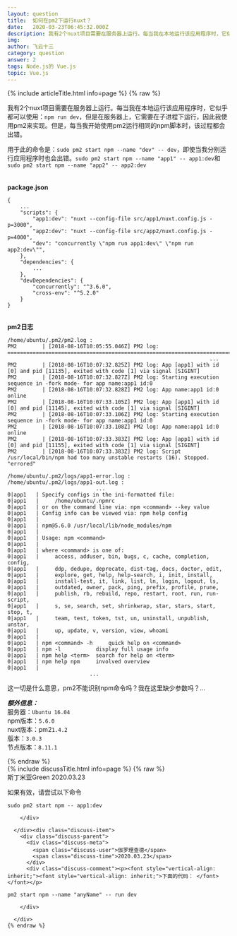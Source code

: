 ```yaml
---
layout: question
title:  如何在pm2下运行nuxt？
date:   2020-03-23T06:45:32.000Z
description: 我有2个nuxt项目需要在服务器上运行。每当我在本地运行该应用程序时，它似乎都可以使用：npm run dev，但是在服务器上，它需要在子进程下运行，因此...
img: 
author: 飞云十三
category: question
answer: 2
tags: Node.js的 Vue.js
topic: Vue.js
---
```

<div class="article-root">
  <div class="article">
    {% include articleTitle.html info=page %}
    {% raw %}
    <div class="article-content"><p><font style="vertical-align: inherit;"><font style="vertical-align: inherit;">我有2个nuxt项目需要在服务器上运行。</font><font style="vertical-align: inherit;">每当我在本地运行该应用程序时，它似乎都可以使用：</font></font><code>npm run dev</code><font style="vertical-align: inherit;"><font style="vertical-align: inherit;">，但是在服务器上，它需要在子进程下运行，因此我使用pm2来实现。</font><font style="vertical-align: inherit;">但是，每当我开始使用pm2运行相同的npm脚本时，该过程都会出错。</font></font></p>

<p><font style="vertical-align: inherit;"><font style="vertical-align: inherit;">用于此的命令是：</font></font><code>sudo pm2 start npm --name "dev" -- dev</code><font style="vertical-align: inherit;"><font style="vertical-align: inherit;">，即使当我分别运行应用程序时也会出错。</font></font><code>sudo pm2 start npm --name "app1" -- app1:dev</code><font style="vertical-align: inherit;"><font style="vertical-align: inherit;">和</font></font><code>sudo pm2 start npm --name "app2" -- app2:dev</code>
<br>
<br>
<br>
<strong><font style="vertical-align: inherit;"><font style="vertical-align: inherit;">package.json</font></font></strong> </p>

<pre><code>{<font></font>
    ...<font></font>
    "scripts": {<font></font>
        "app1:dev": "nuxt --config-file src/app1/nuxt.config.js -p=3000",<font></font>
        "app2:dev": "nuxt --config-file src/app2/nuxt.config.js -p=4000",<font></font>
        "dev": "concurrently \"npm run app1:dev\" \"npm run app2:dev\"",<font></font>
    },<font></font>
    "dependencies": {<font></font>
        ...<font></font>
    },<font></font>
    "devDependencies": {<font></font>
        "concurrently": "^3.6.0",<font></font>
        "cross-env": "^5.2.0"<font></font>
    }<font></font>
}<font></font>
</code></pre>

<p><br>
<strong><font style="vertical-align: inherit;"><font style="vertical-align: inherit;">pm2日志</font></font></strong></p>

<pre><code>/home/ubuntu/.pm2/pm2.log :<font></font>
PM2        | [2018-08-16T10:05:55.046Z] PM2 log: ===============================================================================<font></font>
                                                                ...<font></font>
PM2        | [2018-08-16T10:07:32.825Z] PM2 log: App [app1] with id [0] and pid [11135], exited with code [1] via signal [SIGINT]<font></font>
PM2        | [2018-08-16T10:07:32.827Z] PM2 log: Starting execution sequence in -fork mode- for app name:app1 id:0<font></font>
PM2        | [2018-08-16T10:07:32.828Z] PM2 log: App name:app1 id:0 online<font></font>
PM2        | [2018-08-16T10:07:33.105Z] PM2 log: App [app1] with id [0] and pid [11145], exited with code [1] via signal [SIGINT]<font></font>
PM2        | [2018-08-16T10:07:33.106Z] PM2 log: Starting execution sequence in -fork mode- for app name:app1 id:0<font></font>
PM2        | [2018-08-16T10:07:33.108Z] PM2 log: App name:app1 id:0 online<font></font>
PM2        | [2018-08-16T10:07:33.383Z] PM2 log: App [app1] with id [0] and pid [11155], exited with code [1] via signal [SIGINT]<font></font>
PM2        | [2018-08-16T10:07:33.383Z] PM2 log: Script /usr/local/bin/npm had too many unstable restarts (16). Stopped. "errored"<font></font>
<font></font>
/home/ubuntu/.pm2/logs/app1-error.log :<font></font>
/home/ubuntu/.pm2/logs/app1-out.log :<font></font>
                            ...<font></font>
0|app1   | Specify configs in the ini-formatted file:<font></font>
0|app1   |     /home/ubuntu/.npmrc<font></font>
0|app1   | or on the command line via: npm &lt;command&gt; --key value<font></font>
0|app1   | Config info can be viewed via: npm help config<font></font>
0|app1   |<font></font>
0|app1   | npm@5.6.0 /usr/local/lib/node_modules/npm<font></font>
0|app1   |<font></font>
0|app1   | Usage: npm &lt;command&gt;<font></font>
0|app1   |<font></font>
0|app1   | where &lt;command&gt; is one of:<font></font>
0|app1   |     access, adduser, bin, bugs, c, cache, completion, config,<font></font>
0|app1   |     ddp, dedupe, deprecate, dist-tag, docs, doctor, edit,<font></font>
0|app1   |     explore, get, help, help-search, i, init, install,<font></font>
0|app1   |     install-test, it, link, list, ln, login, logout, ls,<font></font>
0|app1   |     outdated, owner, pack, ping, prefix, profile, prune,<font></font>
0|app1   |     publish, rb, rebuild, repo, restart, root, run, run-script,<font></font>
0|app1   |     s, se, search, set, shrinkwrap, star, stars, start, stop, t,<font></font>
0|app1   |     team, test, token, tst, un, uninstall, unpublish, unstar,<font></font>
0|app1   |     up, update, v, version, view, whoami<font></font>
0|app1   |<font></font>
0|app1   | npm &lt;command&gt; -h     quick help on &lt;command&gt;<font></font>
0|app1   | npm -l           display full usage info<font></font>
0|app1   | npm help &lt;term&gt;  search for help on &lt;term&gt;<font></font>
0|app1   | npm help npm     involved overview<font></font>
0|app1   |<font></font>
                          ...<font></font>
</code></pre>

<p><font style="vertical-align: inherit;"><font style="vertical-align: inherit;">这一切是什么意思，pm2不能识别npm命令吗？</font><font style="vertical-align: inherit;">我在这里缺少参数吗？</font><font style="vertical-align: inherit;">...</font></font></p>

<p><strong><em><font style="vertical-align: inherit;"><font style="vertical-align: inherit;">额外信息：</font></font></em></strong> 
<br><font style="vertical-align: inherit;"><font style="vertical-align: inherit;"> 
服务器：</font></font><code>Ubuntu 16.04</code>
<br><font style="vertical-align: inherit;"><font style="vertical-align: inherit;">
npm版本：</font></font><code>5.6.0</code><br><font style="vertical-align: inherit;"><font style="vertical-align: inherit;">
nuxt版本：pm2</font></font><code>1.4.2</code><br><font style="vertical-align: inherit;"><font style="vertical-align: inherit;">
版本：</font></font><code>3.0.3</code> <br><font style="vertical-align: inherit;"><font style="vertical-align: inherit;">
节点版本：</font></font><code>8.11.1</code></p></div>
    {% endraw %}
  </div>

  <div class="discuss-wrapper">
    {% include discussTitle.html info=page %}
    {% raw %}
    <div class="discuss-item">
        <div class="discuss-parent">
          <div class="discuss-meta">
            <span class="discuss-user">斯丁米亚Green</span>
            <span class="discuss-time">2020.03.23</span>
          </div>
          <div class="discuss-comment"><p><font style="vertical-align: inherit;"><font style="vertical-align: inherit;">如果有效，请尝试以下命令</font></font></p>

<pre><code>sudo pm2 start npm -- app1:dev
</code></pre></div>
        </div>
        
      </div><div class="discuss-item">
        <div class="discuss-parent">
          <div class="discuss-meta">
            <span class="discuss-user">伽罗理查德</span>
            <span class="discuss-time">2020.03.23</span>
          </div>
          <div class="discuss-comment"><p><font style="vertical-align: inherit;"><font style="vertical-align: inherit;">下面的代码： </font></font></p>

<pre><code>pm2 start npm --name "anyName" -- run dev
</code></pre></div>
        </div>
        
      </div>
    {% endraw %}
  </div>
<div>
